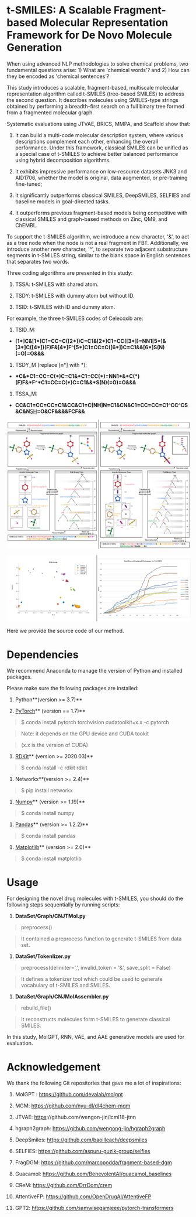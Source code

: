 t-SMILES: A Scalable Fragment-based Molecular Representation Framework for De Novo Molecule Generation
======================================================================================================

When using advanced NLP methodologies to solve chemical problems, two
fundamental questions arise: 1) What are 'chemical words'? and 2) How can they
be encoded as 'chemical sentences’?

This study introduces a scalable, fragment-based, multiscale molecular
representation algorithm called t-SMILES (tree-based SMILES) to address the
second question. It describes molecules using SMILES-type strings obtained by
performing a breadth-first search on a full binary tree formed from a fragmented
molecular graph.

Systematic evaluations using JTVAE, BRICS, MMPA, and Scaffold show that:

1.  It can build a multi-code molecular description system, where various
    descriptions complement each other, enhancing the overall performance. Under
    this framework, classical SMILES can be unified as a special case of
    t-SMILES to achieve better balanced performance using hybrid decomposition
    algorithms.

2.  It exhibits impressive performance on low-resource datasets JNK3 and
    AID1706, whether the model is original, data augmented, or pre-training
    fine-tuned;

3.  It significantly outperforms classical SMILES, DeepSMILES, SELFIES and
    baseline models in goal-directed tasks.

4.  It outperforms previous fragment-based models being competitive with
    classical SMILES and graph-based methods on Zinc, QM9, and ChEMBL.

To support the t-SMILES algorithm, we introduce a new character, '&', to act as
a tree node when the node is not a real fragment in FBT. Additionally, we
introduce another new character, '\^', to separate two adjacent substructure
segments in t-SMILES string, similar to the blank space in English sentences
that separates two words.

Three coding algorithms are presented in this study:

1.  TSSA: t-SMILES with shared atom.

2.  TSDY: t-SMILES with dummy atom but without ID.

3.  TSID: t-SMILES with ID and dummy atom.

For example, the three t-SMILES codes of Celecoxib are:

1.  TSID\_M:

-   **[1\*]C&[1\*]C1=CC=C([2\*])C=C1&[2\*]C1=CC([3\*])=NN1[5\*]&[3\*]C([4\*])(F)F&[4\*]F\^[5\*]C1=CC=C([6\*])C=C1&&[6\*]S(N)(=O)=O&&&**

1.  TSDY\_M (replace [n\*] with \*):

-   **\*C&\*C1=CC=C(\*)C=C1&\*C1=CC(\*)=NN1\*&\*C(\*)(F)F&\*F\^\*C1=CC=C(\*)C=C1&&\*S(N)(=O)=O&&&**

1.  TSSA\_M:

-   **CC&C1=CC=CC=C1&CC&C1=C[NH]N=C1&CN&C1=CC=CC=C1\^CC\^CS&C&N**[SH](=O)**=O&CF&&&&FCF&&**

![](media/d9d58953e731c284b463c168a6053151.png)

![](media/b98e468fe0b0bc24cae8f726eac56308.png)

Here we provide the source code of our method.

Dependencies
============

We recommend Anaconda to manage the version of Python and installed packages.

Please make sure the following packages are installed:

1.  Python**(version \>= 3.7)**

2.  [PyTorch](https://pytorch.org/)** (version == 1.7)**

>   \$ conda install pytorch torchvision cudatoolkit=x.x -c pytorch

>   Note: it depends on the GPU device and CUDA tookit

>   (x.x is the version of CUDA)

1.  [RDKit](https://www.rdkit.org/)** (version \>= 2020.03)**

>   \$ conda install -c rdkit rdkit

1.  Networkx**(version \>= 2.4)**

>   \$ pip install networkx

1.  [Numpy](https://numpy.org/)** (version \>= 1.19)**

>   \$ conda install numpy

1.  [Pandas](https://pandas.pydata.org/)** (version \>= 1.2.2)**

>   \$ conda install pandas

1.  [Matplotlib](https://matplotlib.org/)** (version \>= 2.0)**

>   \$ conda install matplotlib

Usage
=====

For designing the novel drug molecules with t-SMILES, you should do the
following steps sequentially by running scripts:

1.  **DataSet/Graph/CNJTMol.py**

>   preprocess()

>   It contained a preprocess function to generate t-SMILES from data set.

1.  **DataSet/Tokenlizer.py**

>   preprocess(delimiter=',', invalid\_token = '&', save\_split = False)

>   It defines a tokenizer tool which could be used to generate vocabulary of
>   t-SMILES and SMILES.

1.  **DataSet/Graph/CNJMolAssembler.py**

>   rebuild\_file()

>   It reconstructs molecules form t-SMILES to generate classical SMILES.

In this study, MolGPT, RNN, VAE, and AAE generative models are used for
evaluation.

Acknowledgement
===============

We thank the following Git repositories that gave me a lot of inspirations:

1.  MolGPT : https://github.com/devalab/molgpt

2.  MGM: https://github.com/nyu-dl/dl4chem-mgm

3.  JTVAE:
    [https](https://github.com/wengong-jin/icml18-jtnn)://github.com/wengon-jin/icml18-jtnn

4.  hgraph2graph: https://github.com/wengong-jin/hgraph2graph

5.  DeepSmiles: https://github.com/baoilleach/deepsmiles

6.  SELFIES: https://github.com/aspuru-guzik-group/selfies

7.  FragDGM: https://github.com/marcopodda/fragment-based-dgm

8.  Guacamol: <https://github.com/BenevolentAI/guacamol_baselines>

9.  CReM: https://github.com/DrrDom/crem

10. AttentiveFP: https://github.com/OpenDrugAI/AttentiveFP

11. GPT2: <https://github.com/samwisegamjeee/pytorch-transformers>
